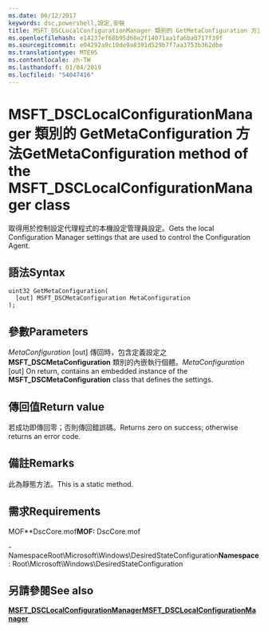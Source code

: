 ```yaml
---
ms.date: 06/12/2017
keywords: dsc,powershell,設定,安裝
title: MSFT_DSCLocalConfigurationManager 類別的 GetMetaConfiguration 方法
ms.openlocfilehash: e14237ef68b95d68e2f14071aa1fa6ba0717f39f
ms.sourcegitcommit: e04292a9c10de9a8391d529b7f7aa3753b362dbe
ms.translationtype: MTE95
ms.contentlocale: zh-TW
ms.lasthandoff: 01/04/2019
ms.locfileid: "54047416"
---
```

# <a name="getmetaconfiguration-method-of-the-msftdsclocalconfigurationmanager-class"></a><span data-ttu-id="68aff-103">MSFT_DSCLocalConfigurationManager 類別的 GetMetaConfiguration 方法</span><span class="sxs-lookup"><span data-stu-id="68aff-103">GetMetaConfiguration method of the MSFT_DSCLocalConfigurationManager class</span></span>

<span data-ttu-id="68aff-104">取得用於控制設定代理程式的本機設定管理員設定。</span><span class="sxs-lookup"><span data-stu-id="68aff-104">Gets the local Configuration Manager settings that are used to control the Configuration Agent.</span></span>

## <a name="syntax"></a><span data-ttu-id="68aff-105">語法</span><span class="sxs-lookup"><span data-stu-id="68aff-105">Syntax</span></span>

```mof
uint32 GetMetaConfiguration(
  [out] MSFT_DSCMetaConfiguration MetaConfiguration
);
```

## <a name="parameters"></a><span data-ttu-id="68aff-106">參數</span><span class="sxs-lookup"><span data-stu-id="68aff-106">Parameters</span></span>

<span data-ttu-id="68aff-107">*MetaConfiguration* \[out\] 傳回時，包含定義設定之 **MSFT_DSCMetaConfiguration** 類別的內嵌執行個體。</span><span class="sxs-lookup"><span data-stu-id="68aff-107">*MetaConfiguration* \[out\] On return, contains an embedded instance of the **MSFT_DSCMetaConfiguration** class that defines the settings.</span></span>

## <a name="return-value"></a><span data-ttu-id="68aff-108">傳回值</span><span class="sxs-lookup"><span data-stu-id="68aff-108">Return value</span></span>

<span data-ttu-id="68aff-109">若成功即傳回零；否則傳回錯誤碼。</span><span class="sxs-lookup"><span data-stu-id="68aff-109">Returns zero on success; otherwise returns an error code.</span></span>

## <a name="remarks"></a><span data-ttu-id="68aff-110">備註</span><span class="sxs-lookup"><span data-stu-id="68aff-110">Remarks</span></span>

<span data-ttu-id="68aff-111">此為靜態方法。</span><span class="sxs-lookup"><span data-stu-id="68aff-111">This is a static method.</span></span>

## <a name="requirements"></a><span data-ttu-id="68aff-112">需求</span><span class="sxs-lookup"><span data-stu-id="68aff-112">Requirements</span></span>

<span data-ttu-id="68aff-113">MOF\*\*DscCore.mof</span><span class="sxs-lookup"><span data-stu-id="68aff-113">**MOF:** DscCore.mof</span></span>

<span data-ttu-id="68aff-114">-NamespaceRoot\Microsoft\Windows\DesiredStateConfiguration</span><span class="sxs-lookup"><span data-stu-id="68aff-114">**Namespace**: Root\Microsoft\Windows\DesiredStateConfiguration</span></span>

## <a name="see-also"></a><span data-ttu-id="68aff-115">另請參閱</span><span class="sxs-lookup"><span data-stu-id="68aff-115">See also</span></span>

[<span data-ttu-id="68aff-116">**MSFT_DSCLocalConfigurationManager**</span><span class="sxs-lookup"><span data-stu-id="68aff-116">**MSFT_DSCLocalConfigurationManager**</span></span>](msft-dsclocalconfigurationmanager.md)
